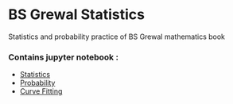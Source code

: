 # BS Grewal Statistics

Statistics and probability practice of BS Grewal mathematics book

### Contains jupyter notebook :
* [Statistics](Statistics.ipynb)
* [Probability](Probability.ipynb)
* [Curve Fitting](CurveFitting.ipynb)
